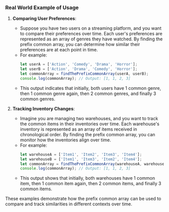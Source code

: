 ### Real World Example of Usage

1. **Comparing User Preferences**:
   - Suppose you have two users on a streaming platform, and you want to compare their preferences over time. Each user's preferences are represented as an array of genres they have watched. By finding the prefix common array, you can determine how similar their preferences are at each point in time.
   - For example:
     ```javascript
     let userA = ['Action', 'Comedy', 'Drama', 'Horror'];
     let userB = ['Action', 'Drama', 'Comedy', 'Horror'];
     let commonArray = findThePrefixCommonArray(userA, userB);
     console.log(commonArray); // Output: [1, 1, 2, 3]
     ```
   - This output indicates that initially, both users have 1 common genre, then 1 common genre again, then 2 common genres, and finally 3 common genres.

2. **Tracking Inventory Changes**:
   - Imagine you are managing two warehouses, and you want to track the common items in their inventories over time. Each warehouse's inventory is represented as an array of items received in chronological order. By finding the prefix common array, you can monitor how the inventories align over time.
   - For example:
     ```javascript
     let warehouseA = ['Item1', 'Item2', 'Item3', 'Item4'];
     let warehouseB = ['Item1', 'Item3', 'Item2', 'Item4'];
     let commonArray = findThePrefixCommonArray(warehouseA, warehouseB);
     console.log(commonArray); // Output: [1, 1, 2, 3]
     ```
   - This output shows that initially, both warehouses have 1 common item, then 1 common item again, then 2 common items, and finally 3 common items.

These examples demonstrate how the prefix common array can be used to compare and track similarities in different contexts over time.
